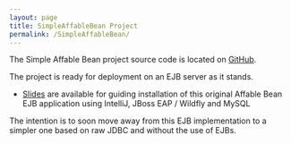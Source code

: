 ```yaml
---
layout: page
title: SimpleAffableBean Project
permalink: /SimpleAffableBean/
---
```

The Simple Affable Bean project source code is located on [GitHub][2].

The project is ready for deployment on an EJB server as it stands.
* [Slides][1] are available for guiding installation of this original Affable Bean EJB application using IntelliJ, JBoss EAP / Wildfly and MySQL

The intention is to soon move away from this EJB implementation to a simpler one based on raw JDBC and without the use of EJBs.

[1]: /SimpleAffableBean/docs/intellij-jboss-setup.pdf
[2]: http://github.com/nowucca/SimpleAffableBean
